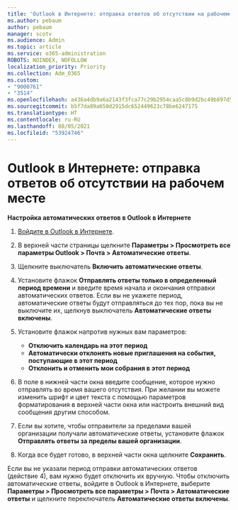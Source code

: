 ```yaml
---
title: 'Outlook в Интернете: отправка ответов об отсутствии на рабочем месте'
ms.author: pebaum
author: pebaum
manager: scotv
ms.audience: Admin
ms.topic: article
ms.service: o365-administration
ROBOTS: NOINDEX, NOFOLLOW
localization_priority: Priority
ms.collection: Adm_O365
ms.custom:
- "9000761"
- "3514"
ms.openlocfilehash: a436a4db9a6a2143f3fca77c29b2954caa5c8b9d2bc49b897d533104fc7ddde4
ms.sourcegitcommit: b5f7da89a650d2915dc652449623c78be6247175
ms.translationtype: HT
ms.contentlocale: ru-RU
ms.lasthandoff: 08/05/2021
ms.locfileid: "53924746"
---
```

# <a name="outlook-on-the-web-send-out-of-office-replies"></a>Outlook в Интернете: отправка ответов об отсутствии на рабочем месте

**Настройка автоматических ответов в Outlook в Интернете**

1. [Войдите в Outlook в Интернете](https://support.office.com/article/how-to-sign-in-to-outlook-on-the-web-763fab4d-0138-4814-b450-37fc286bcb79).

2. В верхней части страницы щелкните **Параметры > Просмотреть все параметры Outlook > Почта > Автоматические ответы**.

3. Щелкните выключатель **Включить автоматические ответы**.

4. Установите флажок **Отправлять ответы только в определенный период времени** и введите время начала и окончания отправки автоматических ответов. Если вы не укажете период, автоматические ответы будут отправляться до тех пор, пока вы не выключите их, щелкнув выключатель **Автоматические ответы включены**.

5. Установите флажок напротив нужных вам параметров:
    - **Отключить календарь на этот период**
    - **Автоматически отклонять новые приглашения на события, поступающие в этот период**
    - **Отклонить и отменить мои собрания в этот период**

6. В поле в нижней части окна введите сообщение, которое нужно отправлять во время вашего отсутствия. При желании вы можете изменить шрифт и цвет текста с помощью параметров форматирования в верхней части окна или настроить внешний вид сообщения другим способом.

7. Если вы хотите, чтобы отправители за пределами вашей организации получали автоматические ответы, установите флажок **Отправлять ответы за пределы вашей организации**.

8. Когда все будет готово, в верхней части окна щелкните **Сохранить**.

Если вы не указали период отправки автоматических ответов (действие 4), вам нужно будет отключить их вручную. Чтобы отключить автоматические ответы, войдите в Outlook в Интернете, выберите **Параметры > Просмотреть все параметры > Почта > Автоматические ответы** и щелкните переключатель **Автоматические ответы включены**.
